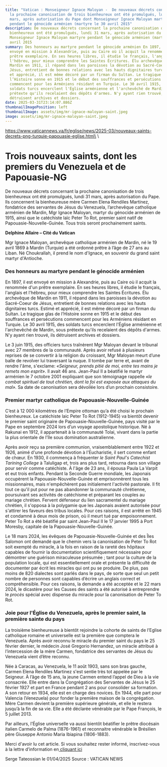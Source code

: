 ```yaml
---
title: "Vatican : Monseigneur Ignace Maloyan -  De nouveaux décrets concernant
  la prochaine canonisation de trois bienheureux ont été promulgués, lundi 31
  mars, après autorisation du Pape dont Monseigneur Ignace Maloyan martyre
  pendant le génocide arménien (martyre le 30 avril 2015"
description: De nouveaux décrets concernant la prochaine canonisation de trois
  bienheureux ont été promulgués, lundi 31 mars, après autorisation du Pape dont
  Monseigneur Ignace Maloyan martyre pendant le génocide arménien (martyre le 30
  avril 2015
summary: Des honneurs au martyre pendant le génocide arménien En 1897, il est
  envoyé en mission à Alexandrie, puis au Caire où il acquit la renommée d'un
  prêtre exemplaire. En ses heures libres, il étudie le français, l'anglais et
  l'hébreu, pour mieux comprendre les Saintes Écritures. Élu archevêque de
  Mardin en 1911, il répand dans les paroisses la dévotion au Sacré-Coeur de
  Jésus, entretient de bonnes relations avec les hauts dignitaires turcs. Estimé
  et apprécié, il est même décoré par un firman du Sultan. Le tragique glas de
  l’Histoire sonne en 1915 et le début des souffrances et persécutions
  commencent pour les Arméniens résidant en Turquie. Le 30 avril 1915, des
  soldats turcs encerclent l'Église arménienne et l'archevêché de Mardin, sous
  prétexte qu'ils recelaient des dépôts d'armes. N'y ayant rien trouvé, ils
  détruisent archives et dossiers.
date: 2025-03-31T23:14:07.886Z
thumbnailImagePosition: left
thumbnailImage: assets/img/mr-ignace-maloyan-saint.jpeg
image: assets/img/mr-ignace-maloyan-saint.jpeg
---
```

https://www.vaticannews.va/fr/eglise/news/2025-03/nouveaux-saints-decrets-png-turquie-papouasie-eglise.html\
\

<!--StartFragment-->

# Trois nouveaux saints, dont les premiers du Venezuela et de Papouasie-NG

De nouveaux décrets concernant la prochaine canonisation de trois bienheureux ont été promulgués, lundi 31 mars, après autorisation du Pape. Ils concernent la bienheureuse mère Carmen Elena Rendiles Martínez, fondatrice des servantes de Jésus du Venezuela, l’archevêque catholique arménien de Mardin, Mgr Ignace Maloyan, martyr du génocide arménien de 1915, ainsi que le catéchiste laïc Peter To Rot, premier saint natif de Papouasie-Nouvelle-Guinée. Tous trois seront prochainement saints.

**Delphine Allaire – Cité du Vatican**

Mgr Ignace Maloyan, archevêque catholique arménien de Mardin, né le 19 avril 1869 à Mardin (Turquie) a été ordonné prêtre à l’âge de 27 ans au Liban.[](<>) Né Choukrallah, il prend le nom d'Ignace, en souvenir du grand saint martyr d'Antioche.

### **Des honneurs au martyre pendant le génocide arménien**

En 1897, il est envoyé en mission à Alexandrie, puis au Caire où il acquit la renommée d'un prêtre exemplaire. En ses heures libres, il étudie le français, l'anglais et l'hébreu, pour mieux comprendre les Saintes Écritures. Élu archevêque de Mardin en 1911, il répand dans les paroisses la dévotion au Sacré-Coeur de Jésus, entretient de bonnes relations avec les hauts dignitaires turcs. Estimé et apprécié, il est même décoré par un firman du Sultan. Le tragique glas de l’Histoire sonne en 1915 et le début des souffrances et persécutions commencent pour les Arméniens résidant en Turquie. Le 30 avril 1915, des soldats turcs encerclent l'Église arménienne et l'archevêché de Mardin, sous prétexte qu'ils recelaient des dépôts d'armes. N'y ayant rien trouvé, ils détruisent archives et dossiers.

Le 3 juin 1915, des officiers turcs traînèrent Mgr Maloyan devant le tribunal avec 27 membres de la communauté. Après avoir refusé à plusieurs reprises de se convertir à la religion du croissant, Mgr Maloyan meurt d’une balle de revolver lui traversant la nuque. Il tombe par terre et, avant de rendre l'âme, s'exclame: *«Seigneur, prends pitié de moi, entre tes mains je remets mon esprit»*. Il avait 46 ans. Jean-Paul II a béatifié le martyr arménien le 7 octobre 2001 expliquant que son témoignage rappelle *«le combat spirituel de tout chrétien, dont la foi est exposée aux attaques du mal».* Sa date de canonisation sera dévoilée lors d’un prochain consistoire.

### **Premier martyr catholique de Papouasie-Nouvelle-Guinée** 

C’est à 12 000 kilomètres de l’Empire ottoman qu’a été choisi le prochain bienheureux. Le catéchiste laic Peter To Rot (1912-1945) va bientôt devenir le premier saint originaire de Papouasie-Nouvelle-Guinée, pays visité par le Pape en septembre 2024 lors d’un voyage apostolique historique. Né à Rakunai en 1912, il appartenait à la communauté Tolai, vivant dans la partie la plus orientale de l'île sous domination australienne.

Après avoir reçu sa première communion, vraisemblablement entre 1922 et 1926, animé d'une profonde dévotion à l'Eucharistie, il sert comme enfant de chœur. En 1930, il commença à fréquenter *le Saint Paul's Catechist Tarining College* à Taluligap et, trois ans plus tard, retourna dans son village pour servir comme catéchiste. À l'âge de 23 ans, il épousa Paula La Varpit et eut trois enfants. Pendant la Seconde Guerre mondiale, les Japonais occupèrent la Papouasie-Nouvelle-Guinée et emprisonnèrent tous les missionnaires, mais n'empêchèrent pas initialement l'activité pastorale. Il fit tout ce qu'il put pour ne pas abandonner la communauté chrétienne, poursuivant ses activités de catéchisme et préparant les couples au mariage chrétien. Fervent défenseur du lien sacramentel du mariage chrétien, il s'opposa à la polygamie que les Japonais avaient autorisée pour s'attirer les faveurs des tribus locales. Pour ces raisons, il est arrêté en 1945 et condamné à deux mois de prison, où il meurt tué par empoisonnement. Peter To Rot a été béatifié par saint Jean-Paul II le 17 janvier 1995 à Port Moresby, capitale de la Papouasie-Nouvelle-Guinée.

Le 18 mars 2024, les évêques de Papouasie-Nouvelle-Guinée et des Îles Salomon ont demandé que le chemin vers la canonisation de Peter To Rot soit exempté du miracle, à la fois en raison de la rareté des hôpitaux capables de fournir la documentation scientifiquement nécessaire pour démontrer une guérison miraculeuse présumée ; tant pour la culture de la population locale, qui est essentiellement orale et présente la difficulté de documenter par écrit les miracles qui ont pu se produire. De plus, pas moins de 820 dialectes sont parlés dans le pays, de sorte que seul un petit nombre de personnes sont capables d’écrire un anglais correct et compréhensible. Pour ces raisons, la demande a été acceptée et le 22 mars 2024, le dicastère pour les Causes des saints a été autorisé à entreprendre le *procès* spécial avec dispense du miracle pour la canonisation de Peter To Rot.

### **Joie pour l'Église du Venezuela, après le premier saint, la première sainte du pays**

La troisième bienheureuse à bientôt rejoindre la cohorte de saints de l’Eglise catholique romaine et universelle est la première que comptera le Venezuela. Après avoir reconnu le miracle du premier saint du pays le 25 février dernier, le médecin José Gregorio Hernandez, un miracle attribué à l’intercession de la mère Carmen, fondatrice des servantes de Jésus du Venezuela vient d’être reconnu.

Née à Caracas, au Venezuela, le 11 août 1903, sans son bras gauche, Carmen Elena Rendiles Martinez s'est sentie très tot appelée par le Seigneur. À l’âge de 15 ans, la jeune Carmen entend l’appel de Dieu à la vie consacrée. Elle entre dans la Congrégation des Servantes de Jésus le 25 février 1927 et part en France pendant 2 ans pour consolider sa formation. A son retour en 1934, elle est en charge des novices. En 1944, elle part pour Valencia (Venezuela) pour fonder la première maison de la congrégation. Mère Carmen devient la première supérieure générale, et elle le restera jusqu’à la fin de sa vie. Elle a été déclarée vénérable par le Pape François, le 5 juillet 2013.

Par ailleurs, l’Église universelle va aussi bientôt béatifier le prêtre diocésain italien Carmelo de Palma (1876-1961) et reconnaitre vénérable le Brésilien père Giuseppe Antonio Maria Ibiapina (1806-1883).

Merci d'avoir lu cet article. Si vous souhaitez rester informé, inscrivez-vous à la lettre d’information en[ cliquant ici](https://www.vaticannews.va/fr/inscription-newsletter.html "newsletter-link")

[](https://www.comunicazione.va/en/sostienici/fr.html "Votre contribution pour une grande mission: soutenez-nous pour apporter la parole du Pape dans chaque maison")

S﻿erge Tateossian le 01/04/2025         Source : VATICAN NEWS